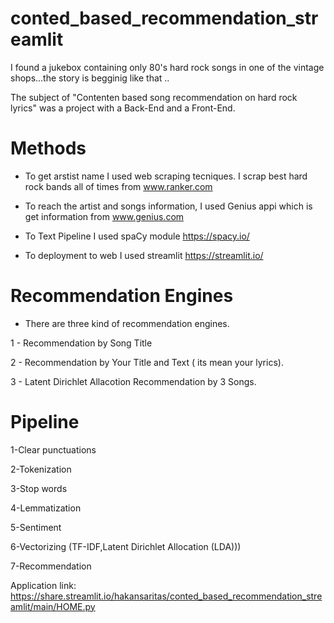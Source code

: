# conted_based_recommendation_streamlit

I found a jukebox containing only 80's hard rock songs in one of the vintage shops...the story is begginig like that ..


The subject of "Contenten based song recommendation on hard rock lyrics" was a project with a Back-End and a Front-End.

# Methods
 
* To get arstist name I used web scraping tecniques. I scrap best hard rock bands all of times from www.ranker.com
 
* To reach the artist and songs information, I used Genius appi which is get information from www.genius.com
 
* To Text Pipeline I used spaCy module https://spacy.io/

* To deployment to web I used streamlit https://streamlit.io/

# Recommendation Engines

* There are three kind of recommendation engines.

1 - Recommendation by Song Title

2 - Recommendation by Your Title and Text ( its mean your lyrics).

3 - Latent Dirichlet Allacotion Recommendation by 3 Songs.


# Pipeline
1-Clear punctuations

2-Tokenization

3-Stop words

4-Lemmatization

5-Sentiment 

6-Vectorizing (TF-IDF,Latent Dirichlet Allocation (LDA)))

7-Recommendation


Application link: https://share.streamlit.io/hakansaritas/conted_based_recommendation_streamlit/main/HOME.py


